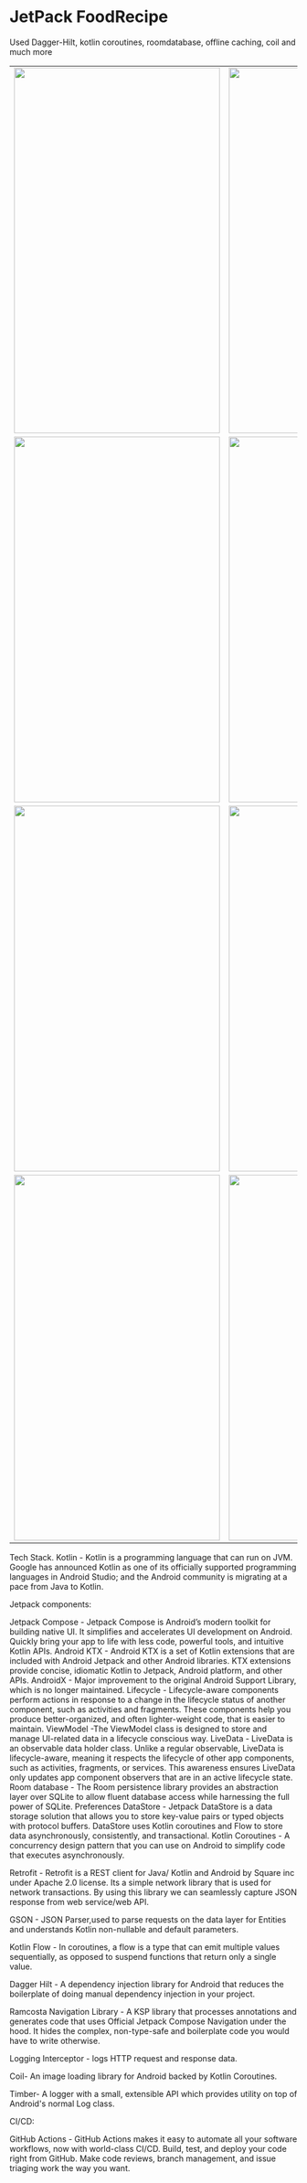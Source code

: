 # JetPack FoodRecipe

Used Dagger-Hilt, kotlin coroutines, roomdatabase, offline caching, coil and much more


<table>
  <tr>
      <td><img src="https://user-images.githubusercontent.com/45313305/191195203-f7179744-dd78-4125-9b54-7b95c53f41e7.jpg" width=360 height=640></td>
     <td><img src="https://user-images.githubusercontent.com/45313305/191197437-aa5e8385-b8c8-41d7-9307-52a959554eae.jpg" width=360 height=640></td>
  </tr>
<tr>
    <td><img src="https://user-images.githubusercontent.com/45313305/193030600-a350e021-fdb2-4849-a340-041274bf4190.jpg" width=360 height=640></td>
   <td><img src="https://user-images.githubusercontent.com/45313305/193028622-b9793a44-3803-4fe7-aa9b-6a6194ffe2d9.gif" width=360 height=640></td>
  </tr>
<tr>
    <td><img src="https://user-images.githubusercontent.com/45313305/176989466-cad5377f-248f-41c0-a682-7f0305aedd09.jpg" width=360 height=640></td>
    <td><img src="https://user-images.githubusercontent.com/45313305/176989468-2102e7b9-abc6-4022-b0db-c5db7b260054.jpg" width=360 height=640></td> 
</tr>
<tr>
   <td><img src="https://user-images.githubusercontent.com/45313305/176989348-ae00aa0b-3935-4ad1-ab0e-8797f09ce94d.jpg" width=360 height=640></td>
   <td><img src="https://user-images.githubusercontent.com/45313305/176989460-86cc928f-383a-46fa-81f4-18c154a5be3d.jpg" width=360 height=640></td>
</tr>

 </table>

Tech Stack.
Kotlin - Kotlin is a programming language that can run on JVM. Google has announced Kotlin as one of its officially supported programming languages in Android Studio; and the Android community is migrating at a pace from Java to Kotlin.

Jetpack components:

Jetpack Compose - Jetpack Compose is Android’s modern toolkit for building native UI. It simplifies and accelerates UI development on Android. Quickly bring your app to life with less code, powerful tools, and intuitive Kotlin APIs.
Android KTX - Android KTX is a set of Kotlin extensions that are included with Android Jetpack and other Android libraries. KTX extensions provide concise, idiomatic Kotlin to Jetpack, Android platform, and other APIs.
AndroidX - Major improvement to the original Android Support Library, which is no longer maintained.
Lifecycle - Lifecycle-aware components perform actions in response to a change in the lifecycle status of another component, such as activities and fragments. These components help you produce better-organized, and often lighter-weight code, that is easier to maintain.
ViewModel -The ViewModel class is designed to store and manage UI-related data in a lifecycle conscious way.
LiveData - LiveData is an observable data holder class. Unlike a regular observable, LiveData is lifecycle-aware, meaning it respects the lifecycle of other app components, such as activities, fragments, or services. This awareness ensures LiveData only updates app component observers that are in an active lifecycle state.
Room database - The Room persistence library provides an abstraction layer over SQLite to allow fluent database access while harnessing the full power of SQLite.
Preferences DataStore - Jetpack DataStore is a data storage solution that allows you to store key-value pairs or typed objects with protocol buffers. DataStore uses Kotlin coroutines and Flow to store data asynchronously, consistently, and transactional.
Kotlin Coroutines - A concurrency design pattern that you can use on Android to simplify code that executes asynchronously.

Retrofit - Retrofit is a REST client for Java/ Kotlin and Android by Square inc under Apache 2.0 license. Its a simple network library that is used for network transactions. By using this library we can seamlessly capture JSON response from web service/web API.

GSON - JSON Parser,used to parse requests on the data layer for Entities and understands Kotlin non-nullable and default parameters.

Kotlin Flow - In coroutines, a flow is a type that can emit multiple values sequentially, as opposed to suspend functions that return only a single value.

Dagger Hilt - A dependency injection library for Android that reduces the boilerplate of doing manual dependency injection in your project.

Ramcosta Navigation Library - A KSP library that processes annotations and generates code that uses Official Jetpack Compose Navigation under the hood. It hides the complex, non-type-safe and boilerplate code you would have to write otherwise.

Logging Interceptor - logs HTTP request and response data.

Coil- An image loading library for Android backed by Kotlin Coroutines.

Timber- A logger with a small, extensible API which provides utility on top of Android's normal Log class.

CI/CD:

GitHub Actions - GitHub Actions makes it easy to automate all your software workflows, now with world-class CI/CD. Build, test, and deploy your code right from GitHub. Make code reviews, branch management, and issue triaging work the way you want.
